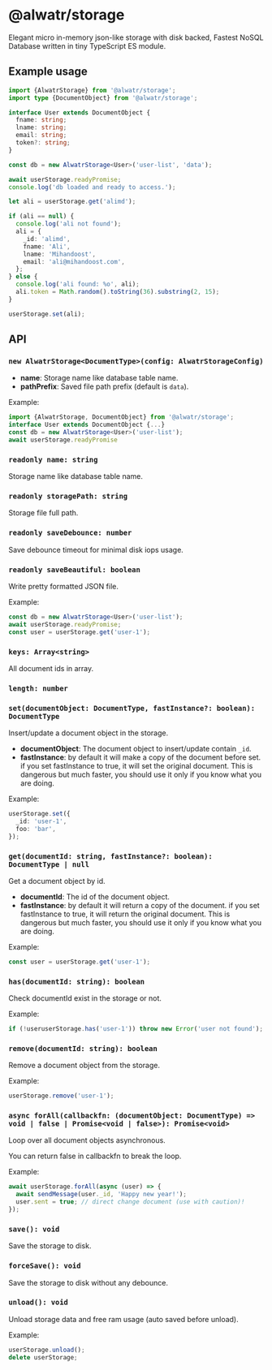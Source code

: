 # @alwatr/storage

Elegant micro in-memory json-like storage with disk backed, Fastest NoSQL Database written in tiny TypeScript ES module.

## Example usage

```ts
import {AlwatrStorage} from '@alwatr/storage';
import type {DocumentObject} from '@alwatr/storage';

interface User extends DocumentObject {
  fname: string;
  lname: string;
  email: string;
  token?: string;
}

const db = new AlwatrStorage<User>('user-list', 'data');

await userStorage.readyPromise;
console.log('db loaded and ready to access.');

let ali = userStorage.get('alimd');

if (ali == null) {
  console.log('ali not found');
  ali = {
    _id: 'alimd',
    fname: 'Ali',
    lname: 'Mihandoost',
    email: 'ali@mihandoost.com',
  };
} else {
  console.log('ali found: %o', ali);
  ali.token = Math.random().toString(36).substring(2, 15);
}

userStorage.set(ali);
```

## API

### `new AlwatrStorage<DocumentType>(config: AlwatrStorageConfig)`

- **name**: Storage name like database table name.
- **pathPrefix**: Saved file path prefix (default is `data`).

Example:

```ts
import {AlwatrStorage, DocumentObject} from '@alwatr/storage';
interface User extends DocumentObject {...}
const db = new AlwatrStorage<User>('user-list');
await userStorage.readyPromise
```

### `readonly name: string`

Storage name like database table name.

### `readonly storagePath: string`

Storage file full path.

### `readonly saveDebounce: number`

Save debounce timeout for minimal disk iops usage.

### `readonly saveBeautiful: boolean`

Write pretty formatted JSON file.

Example:

```ts
const db = new AlwatrStorage<User>('user-list');
await userStorage.readyPromise;
const user = userStorage.get('user-1');
```

### `keys: Array<string>`

All document ids in array.

### `length: number`

### `set(documentObject: DocumentType, fastInstance?: boolean): DocumentType`

Insert/update a document object in the storage.

- **documentObject**: The document object to insert/update contain `_id`.
- **fastInstance**: by default it will make a copy of the document before set.
  if you set fastInstance to true, it will set the original document.
  This is dangerous but much faster, you should use it only if you know what you are doing.

Example:

```ts
userStorage.set({
  _id: 'user-1',
  foo: 'bar',
});
```

### `get(documentId: string, fastInstance?: boolean): DocumentType | null`

Get a document object by id.

- **documentId**: The id of the document object.
- **fastInstance**: by default it will return a copy of the document.
  if you set fastInstance to true, it will return the original document.
  This is dangerous but much faster, you should use it only if you know what you are doing.

Example:

```ts
const user = userStorage.get('user-1');
```

### `has(documentId: string): boolean`

Check documentId exist in the storage or not.

Example:

```ts
if (!useruserStorage.has('user-1')) throw new Error('user not found');
```

### `remove(documentId: string): boolean`

Remove a document object from the storage.

Example:

```ts
userStorage.remove('user-1');
```

### `async forAll(callbackfn: (documentObject: DocumentType) => void | false | Promise<void | false>): Promise<void>`

Loop over all document objects asynchronous.

You can return false in callbackfn to break the loop.

Example:

```ts
await userStorage.forAll(async (user) => {
  await sendMessage(user._id, 'Happy new year!');
  user.sent = true; // direct change document (use with caution)!
});
```

### `save(): void`

Save the storage to disk.

### `forceSave(): void`

Save the storage to disk without any debounce.

### `unload(): void`

Unload storage data and free ram usage (auto saved before unload).

Example:

```ts
userStorage.unload();
delete userStorage;
```
